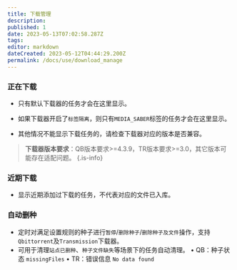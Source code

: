 ```yaml
---
title: 下载管理
description: 
published: 1
date: 2023-05-13T07:02:58.287Z
tags: 
editor: markdown
dateCreated: 2023-05-12T04:44:29.200Z
permalink: /docs/use/download_manage
---
```


### 正在下载

- 只有默认下载器的任务才会在这里显示。

- 如果下载器开启了`标签隔离`，则只有`MEDIA_SABER`标签的任务才会在这里显示。

- 其他情况不能显示下载任务的，请检查下载器对应的版本是否兼容。

> **下载器版本要求**：QB版本要求>=4.3.9，TR版本要求>=3.0，其它版本可能存在适配问题。
{.is-info}


### 近期下载

- 显示近期添加过下载的任务，不代表对应的文件已入库。

### 自动删种

- 定时对满足设置规则的种子进行`暂停`/`删除种子`/`删除种子及文件`操作，支持`Qbittorrent`及`Transmission`下载器。
- 可用于清理`站点已删种`、`种子文件缺失`等场景下的任务自动清理。
 •   QB：种子状态 `missingFiles`
 •   TR：错误信息 `No data found`